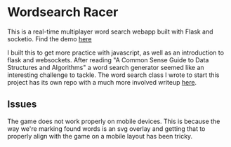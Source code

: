 # Wordsearch Racer
This is a real-time multiplayer word search webapp built with Flask and socketio. Find the demo [here](http://wordsearch-racer.replit.app)

I built this to get more practice with javascript, as well as an introduction to flask and websockets. After reading "A Common Sense Guide to Data Structures and Algorithms" a word search generator seemed 
like an interesting challenge to tackle. The word search class I wrote to start this project has its own repo with a much more involved writeup [here](https://github.com/giplgwm/wordsearch).

## Issues
The game does not work properly on mobile devices. This is because the way we're marking found words is an svg overlay and getting that to properly align with the game on a mobile layout has been tricky.

